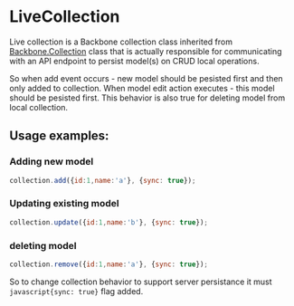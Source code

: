 # LiveCollection
Live collection is a Backbone collection class inherited from [Backbone.Collection](http://backbonejs.org/#Collection) class that is actually responsible for communicating with an API endpoint to persist model(s) on CRUD local operations.

So when add event occurs - new model should be pesisted first and then only added to collection.
When model edit action executes - this model should be pesisted first.
This behavior is also true for deleting model from local collection.

## Usage examples:

### Adding new model
```javascript
collection.add({id:1,name:'a'}, {sync: true});
```

### Updating existing model
```javascript
collection.update({id:1,name:'b'}, {sync: true});
```

### deleting model
```javascript
collection.remove({id:1,name:'a'}, {sync: true});
```

So to change collection behavior to support server persistance it must ```javascript{sync: true}``` flag added.
